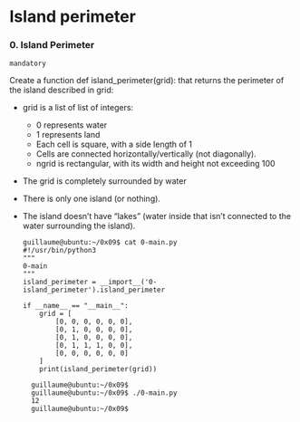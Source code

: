 # Island perimeter

### 0. Island Perimeter
`mandatory`

Create a function def island_perimeter(grid): that returns the perimeter of the island described in grid:

- grid is a list of list of integers:
  - 0 represents water
  - 1 represents land
  - Each cell is square, with a side length of 1
  - Cells are connected horizontally/vertically (not diagonally).
  - ngrid is rectangular, with its width and height not exceeding 100
- The grid is completely surrounded by water
- There is only one island (or nothing).
- The island doesn’t have “lakes” (water inside that isn’t connected to the water surrounding the island).

      guillaume@ubuntu:~/0x09$ cat 0-main.py
      #!/usr/bin/python3
      """
      0-main
      """
      island_perimeter = __import__('0-island_perimeter').island_perimeter
      
      if __name__ == "__main__":
          grid = [
              [0, 0, 0, 0, 0, 0],
              [0, 1, 0, 0, 0, 0],
              [0, 1, 0, 0, 0, 0],
              [0, 1, 1, 1, 0, 0],
              [0, 0, 0, 0, 0, 0]
          ]
          print(island_perimeter(grid))
  
        guillaume@ubuntu:~/0x09$ 
        guillaume@ubuntu:~/0x09$ ./0-main.py
        12
        guillaume@ubuntu:~/0x09$ 
